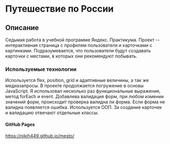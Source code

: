 # Путешествие по России

## Описание

  Cедьмая работа в учебной программе Яндекс. Практикума.
  Проект -- интерактивная страница с профилем пользователя и карточками с картинками. Подразумевается, что пользователи будут создавать карточки с местами, в которых они рекомендуют побывать.

### Используемые технологии

  Используется flex, position, grid и адаптивные величины, а так же медиазапросы.
  В проекте продолжается погружение в основы JavaScript. Я использовал несколько раз функциональные выражения, метод forEach и event.
  Добавлева валидация форм, при любом измении значений форм, происходит проверка валидна ли форма. Если форма не валидна появляется ошибка.
  Используется ООП. За создание карточек и валидацию отвечают отдельные классы.

#### GitHub Pages
  https://nikih449.github.io/mesto/
